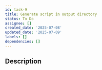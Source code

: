 ```yaml
---
id: task-9
title: Generate script in output directory
status: To Do
assignee: []
created_date: '2025-07-08'
updated_date: '2025-07-09'
labels: []
dependencies: []
---
```


## Description

